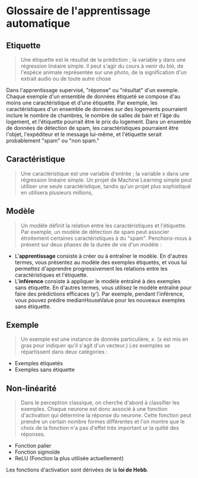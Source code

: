 # Glossaire de l'apprentissage automatique

## Etiquette
> Une étiquette est le résultat de la prédiction ; la variable y dans une régression linéaire simple. Il peut s'agir du cours à venir du blé, de l'espèce animale représentée sur une photo, de la signification d'un extrait audio ou de toute autre chose

Dans l'apprentissage supervisé, "réponse" ou "résultat" d'un exemple. Chaque exemple d'un ensemble de données étiqueté se compose d'au moins une caractéristique et d'une étiquette. Par exemple, les caractéristiques d'un ensemble de données sur des logements pourraient inclure le nombre de chambres, le nombre de salles de bain et l'âge du logement, et l'étiquette pourrait être le prix du logement. Dans un ensemble de données de détection de spam, les caractéristiques pourraient être l'objet, l'expéditeur et le message lui-même, et l'étiquette serait probablement "spam" ou "non spam."

## Caractéristique
> Une caractéristique est une variable d'entrée ; la variable x dans une régression linéaire simple. Un projet de Machine Learning simple peut utiliser une seule caractéristique, tandis qu'un projet plus sophistiqué en utilisera plusieurs millions,

## Modèle
> Un modèle définit la relation entre les caractéristiques et l'étiquette. Par exemple, un modèle de détection de spam peut associer étroitement certaines caractéristiques à du "spam". Penchons-nous à présent sur deux phases de la durée de vie d'un modèle :

* L'**apprentissage** consiste à créer ou à entraîner le modèle. En d'autres termes, vous présentez au modèle des exemples étiquetés, et vous lui permettez d'apprendre progressivement les relations entre les caractéristiques et l'étiquette.
* L'**inférence** consiste à appliquer le modèle entraîné à des exemples sans étiquette. En d'autres termes, vous utilisez le modèle entraîné pour faire des prédictions efficaces (y'). Par exemple, pendant l'inférence, vous pouvez prédire medianHouseValue pour les nouveaux exemples sans étiquette.

## Exemple
> Un exemple est une instance de donnée particulière, x. (x est mis en gras pour indiquer qu'il s'agit d'un vecteur.) Les exemples se répartissent dans deux catégories :

* Exemples étiquetés
* Exemples sans étiquette

## Non-linéarité

> Dans le perceptron classique, on cherche d'abord à classifier les exemples. Chaque neurone est donc associé à une fonction d'activation qui détermine la réponse du neurone. Cette fonction peut prendre un certain nombre formes différentes et l'on montre que le choix de la fonction n'a pas d'effet très important ur la qulité des réponses.

* Fonction palier
* Fonction sigmoïde
* ReLU (Fonction la plus utilisée actuellement)

Les fonctions d'activation sont dérivées de la **loi de Hebb**.
